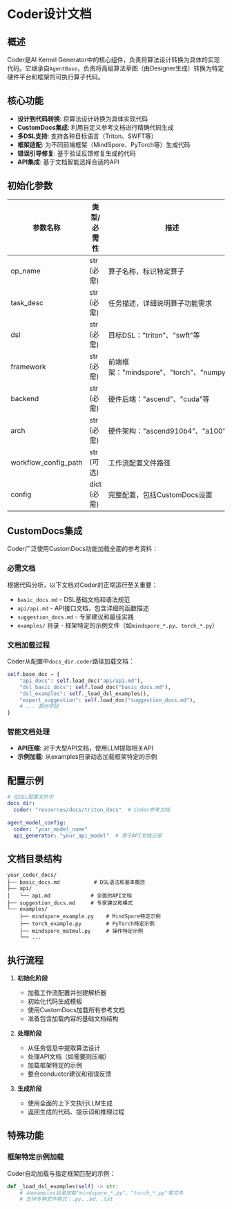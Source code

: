 # Coder设计文档

## 概述
Coder是AI Kernel Generator中的核心组件，负责将算法设计转换为具体的实现代码。它继承自`AgentBase`，负责将高级算法草图（由Designer生成）转换为特定硬件平台和框架的可执行算子代码。

## 核心功能
- **设计到代码转换**: 将算法设计转换为具体实现代码
- **CustomDocs集成**: 利用自定义参考文档进行精确代码生成
- **多DSL支持**: 支持各种目标语言（Triton、SWFT等）
- **框架适配**: 为不同前端框架（MindSpore、PyTorch等）生成代码
- **错误引导修复**: 基于验证反馈修复生成的代码
- **API集成**: 基于文档智能选择合适的API

## 初始化参数
| 参数名称 | 类型/必需性 | 描述 |
|---------|---------|---------|
| op_name | str (必需) | 算子名称，标识特定算子 |
| task_desc | str (必需) | 任务描述，详细说明算子功能需求 |
| dsl | str (必需) | 目标DSL："triton"、"swft"等 |
| framework | str (必需) | 前端框架："mindspore"、"torch"、"numpy"等 |
| backend | str (必需) | 硬件后端："ascend"、"cuda"等 |
| arch | str (必需) | 硬件架构："ascend910b4"、"a100"等 |
| workflow_config_path | str (可选) | 工作流配置文件路径 |
| config | dict (必需) | 完整配置，包括CustomDocs设置 |

## CustomDocs集成

Coder广泛使用CustomDocs功能加载全面的参考资料：

### 必需文档
根据代码分析，以下文档对Coder的正常运行至关重要：

- `basic_docs.md` - DSL基础文档和语法规范
- `api/api.md` - API接口文档，包含详细的函数描述
- `suggestion_docs.md` - 专家建议和最佳实践
- `examples/` 目录 - 框架特定的示例文件（如`mindspore_*.py`、`torch_*.py`）

### 文档加载过程
Coder从配置中`docs_dir.coder`路径加载文档：
```python
self.base_doc = {
    "api_docs": self.load_doc("api/api.md"),
    "dsl_basic_docs": self.load_doc("basic_docs.md"),
    "dsl_examples": self._load_dsl_examples(),
    "expert_suggestion": self.load_doc("suggestion_docs.md"),
    # ... 其他字段
}
```

### 智能文档处理
- **API压缩**: 对于大型API文档，使用LLM提取相关API
- **示例加载**: 从examples目录动态加载框架特定的示例

## 配置示例
```yaml
# 在DSL配置文件中
docs_dir:
  coder: "resources/docs/triton_docs"  # Coder参考文档
  
agent_model_config:
  coder: "your_model_name"
  api_generator: "your_api_model"  # 用于API文档压缩
```

## 文档目录结构
```
your_coder_docs/
├── basic_docs.md           # DSL语法和基本概念
├── api/
│   └── api.md             # 全面的API文档
├── suggestion_docs.md     # 专家建议和模式
└── examples/
    ├── mindspore_example.py    # MindSpore特定示例
    ├── torch_example.py        # PyTorch特定示例
    ├── mindspore_matmul.py     # 操作特定示例
    └── ...
```

## 执行流程

1. **初始化阶段**
   - 加载工作流配置并创建解析器
   - 初始化代码生成模板
   - 使用CustomDocs加载所有参考文档
   - 准备包含加载内容的基础文档结构

2. **处理阶段**
   - 从任务信息中提取算法设计
   - 处理API文档（如需要则压缩）
   - 加载框架特定的示例
   - 整合conductor建议和错误反馈

3. **生成阶段**
   - 使用全面的上下文执行LLM生成
   - 返回生成的代码、提示词和推理过程

## 特殊功能

### 框架特定示例加载
Coder自动加载与指定框架匹配的示例：
```python
def _load_dsl_examples(self) -> str:
    # 从examples目录加载"mindspore_*.py"、"torch_*.py"等文件
    # 支持多种文件格式：.py、.md、.txt
```
